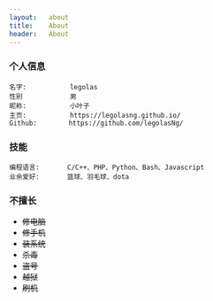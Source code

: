 ```yaml
---
layout:   about
title:    About
header:   About
---
```


### 个人信息

````
名字:           legolas
性别            男
昵称:           小叶子
主页:           https://legolasng.github.io/
Github:        https://github.com/legolasNg/
````

### 技能

````
编程语言:		C/C++、PHP、Python、Bash、Javascript
业余爱好:		篮球、羽毛球、dota
````

### 不擅长

- ~~修电脑~~
- ~~修手机~~
- ~~装系统~~
- ~~杀毒~~
- ~~盗号~~
- ~~越狱~~
- ~~刷机~~

